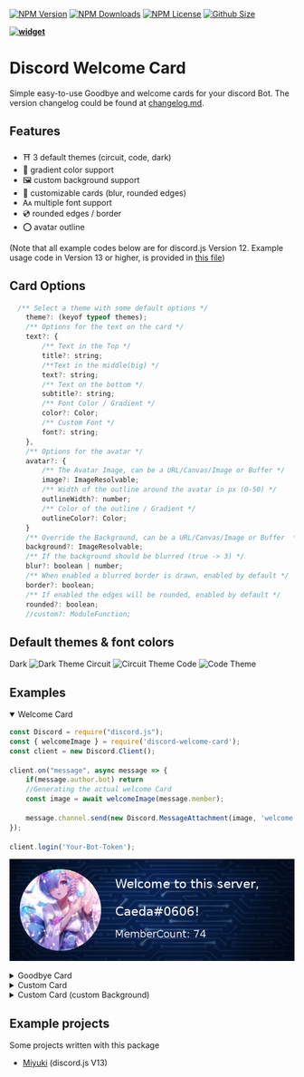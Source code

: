 [![NPM Version](https://img.shields.io/npm/v/discord-welcome-card?color=00DEC8&style=for-the-badge)](https://www.npmjs.com/package/discord-welcome-card)
[![NPM Downloads](https://img.shields.io/npm/dt/discord-welcome-card?color=00DEC8&style=for-the-badge)](https://www.npmjs.com/package/discord-welcome-card)
[![NPM License](https://img.shields.io/npm/l/discord-welcome-card?color=00DEC8&style=for-the-badge)](https://www.npmjs.com/package/discord-welcome-card)
[![Github Size](https://img.shields.io/github/repo-size/AKORA-Studios/DiscordWelcomeCard?color=00DEC8&label=SIZE&style=for-the-badge)](https://www.npmjs.com/package/discord-welcome-card)

**[![widget](https://discord.com/api/guilds/553942677117337600/widget.png?style=banner2)](https://discord.gg/Emk2udJ)**


#  Discord Welcome Card
Simple easy-to-use Goodbye and welcome cards for your discord Bot. The version changelog could be found at [changelog.md](CHANGELOG.md).


## Features
* ⛩️ 3 default themes (circuit, code, dark)
* 🍭 gradient color support
* 🖼️ custom background support
*  📎 customizable cards (blur, rounded edges)
* 🗛 multiple font support
* 💿 rounded edges / border
* ⭕ avatar outline

(Note that all example codes below are for discord.js Version 12. Example usage code in Version 13 or higher, is provided in [this file](Usage.md))


## Card Options
```javascript
  /** Select a theme with some default options */
    theme?: (keyof typeof themes);
    /** Options for the text on the card */
    text?: {
        /** Text in the Top */
        title?: string;
        /**Text in the middle(big) */
        text?: string;
        /** Text on the bottom */
        subtitle?: string;
        /** Font Color / Gradient */
        color?: Color;
        /** Custom Font */
        font?: string;
    },
    /** Options for the avatar */
    avatar?: {
        /** The Avatar Image, can be a URL/Canvas/Image or Buffer */
        image?: ImageResolvable;
        /** Width of the outline around the avatar in px (0-50) */
        outlineWidth?: number;
        /** Color of the outline / Gradient */
        outlineColor?: Color;
    }
    /** Override the Background, can be a URL/Canvas/Image or Buffer  */
    background?: ImageResolvable;
    /** If the background should be blurred (true -> 3) */
    blur?: boolean | number;
    /** When enabled a blurred border is drawn, enabled by default */
    border?: boolean;
    /** If enabled the edges will be rounded, enabled by default */
    rounded?: boolean;
    //custom?: ModuleFunction;
```

## Default themes & font colors
Dark
![Dark Theme](https://cdn.discordapp.com/attachments/753474834004049970/880461624912269352/welcome.png)
Circuit
![Circuit Theme](https://cdn.discordapp.com/attachments/881826427392102401/881868994074800159/welcome.png)
Code
![Code Theme](https://cdn.discordapp.com/attachments/753474836281557063/847803305450274846/goodbye.png)

## Examples
<details open> 
    <summary>  Welcome Card </summary>

```javascript
const Discord = require("discord.js");
const { welcomeImage } = require('discord-welcome-card');
const client = new Discord.Client();

client.on("message", async message => {
    if(message.author.bot) return
    //Generating the actual welcome Card
    const image = await welcomeImage(message.member);

    message.channel.send(new Discord.MessageAttachment(image, 'welcome.png'))
});

client.login('Your-Bot-Token');
```
    
![Image](examples/welcome2.png)

</details>


<details> <summary> Goodbye Card </summary>

```javascript
const Discord = require("discord.js");
const { goodbyeImage } = require('discord-welcome-card');
const client = new Discord.Client();

client.on("message", async message => {
    if(message.author.bot) return
    //Generating the actual goodbye Card
    const image = await goodbyeImage(message.member, 'code');

    message.channel.send(new Discord.MessageAttachment(image, 'goodbye.png'))
});

client.login('Your-Bot-Token');
```
    
![Image](examples/goodbye2.png)
    
</details>

<details><summary> Custom Card </summary>

```javascript
const Discord = require("discord.js");
const { drawCard } = require('discord-welcome-card');
const client = new Discord.Client();

client.on("message", async message => {
    if(message.author.bot) return
    //Generating the actual custom Card
    const image = await drawCard({
            theme: 'dark',
            text: {
                title: 'Title',
                 text: 'Text',
                subtitle: 'Subtitle',
                color: '#aaa6ff'
            },
            avatar: {
                image: message.member.user.avatarURL({ format: 'png' }),
                outlineWidth: 5,
                outlineColor: '#6dc97c'
            },
            blur: true,
            border: true,
            rounded: true
        })
    message.channel.send(new Discord.MessageAttachment(image, 'custom.png'))
});

client.login('Your-Bot-Token');
```
    
![Image](examples/custom2.png)

</details>
 

<details> <summary> Custom Card (custom Background) </summary>
folder strcuture:

```
folder
|-index.js
|-image.png
```

```javascript
const Discord = require("discord.js");
const { drawCard } = require('discord-welcome-card');
const client = new Discord.Client();

client.on("message", async message => {
    if(message.author.bot) return
    //Generating the actual custom Card
    const image = await drawCard({
            text: {
                title: 'Title',
                 text: 'Text',
                subtitle: 'Subtitle',
                color:  new Gradient("linear", {
                     color: "#4287f5",
                    offset: 1
                    }, {
                    color: "#f5426f",
                     offset: 0
                     })
            },
            avatar: {
                image: message.member.user.avatarURL({ format: 'png' })
            },
            background: "./image.png",
            blur: true,
            border: true,
            rounded: true
        })
    message.channel.send(new Discord.MessageAttachment(image, 'custom.png'))
});

client.login('Your-Bot-Token');
```
    
</details>    


## Example projects
Some projects written with this package
* [Miyuki](https://github.com/discord-card/Miyuki) (discord.js V13)
